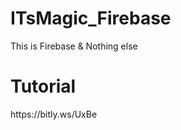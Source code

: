 # ITsMagic_Firebase
This is Firebase &amp; Nothing else

<h1>Tutorial</h1>
<a> https://bitly.ws/UxBe</a>

